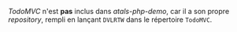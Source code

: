 *TodoMVC* n'est **pas** inclus dans  *atals-php-demo*, car il a son propre *repository*, rempli en lançant `DVLRTW` dans le répertoire `TodoMVC`.